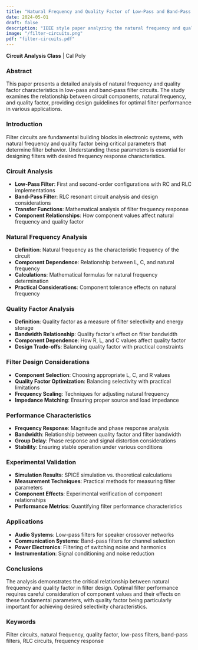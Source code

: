 ```yaml
---
title: "Natural Frequency and Quality Factor of Low-Pass and Band-Pass Circuits"
date: 2024-05-01
draft: false
description: "IEEE style paper analyzing the natural frequency and quality factor characteristics of low-pass and band-pass filter circuits in circuit analysis class."
image: "/filter-circuits.png"
pdf: "filter-circuits.pdf"
---
```


**Circuit Analysis Class** | Cal Poly

### Abstract
This paper presents a detailed analysis of natural frequency and quality factor characteristics in low-pass and band-pass filter circuits. The study examines the relationship between circuit components, natural frequency, and quality factor, providing design guidelines for optimal filter performance in various applications.

### Introduction
Filter circuits are fundamental building blocks in electronic systems, with natural frequency and quality factor being critical parameters that determine filter behavior. Understanding these parameters is essential for designing filters with desired frequency response characteristics.

### Circuit Analysis
- **Low-Pass Filter**: First and second-order configurations with RC and RLC implementations
- **Band-Pass Filter**: RLC resonant circuit analysis and design considerations
- **Transfer Functions**: Mathematical analysis of filter frequency response
- **Component Relationships**: How component values affect natural frequency and quality factor

### Natural Frequency Analysis
- **Definition**: Natural frequency as the characteristic frequency of the circuit
- **Component Dependence**: Relationship between L, C, and natural frequency
- **Calculations**: Mathematical formulas for natural frequency determination
- **Practical Considerations**: Component tolerance effects on natural frequency

### Quality Factor Analysis
- **Definition**: Quality factor as a measure of filter selectivity and energy storage
- **Bandwidth Relationship**: Quality factor's effect on filter bandwidth
- **Component Dependence**: How R, L, and C values affect quality factor
- **Design Trade-offs**: Balancing quality factor with practical constraints

### Filter Design Considerations
- **Component Selection**: Choosing appropriate L, C, and R values
- **Quality Factor Optimization**: Balancing selectivity with practical limitations
- **Frequency Scaling**: Techniques for adjusting natural frequency
- **Impedance Matching**: Ensuring proper source and load impedance

### Performance Characteristics
- **Frequency Response**: Magnitude and phase response analysis
- **Bandwidth**: Relationship between quality factor and filter bandwidth
- **Group Delay**: Phase response and signal distortion considerations
- **Stability**: Ensuring stable operation under various conditions

### Experimental Validation
- **Simulation Results**: SPICE simulation vs. theoretical calculations
- **Measurement Techniques**: Practical methods for measuring filter parameters
- **Component Effects**: Experimental verification of component relationships
- **Performance Metrics**: Quantifying filter performance characteristics

### Applications
- **Audio Systems**: Low-pass filters for speaker crossover networks
- **Communication Systems**: Band-pass filters for channel selection
- **Power Electronics**: Filtering of switching noise and harmonics
- **Instrumentation**: Signal conditioning and noise reduction

### Conclusions
The analysis demonstrates the critical relationship between natural frequency and quality factor in filter design. Optimal filter performance requires careful consideration of component values and their effects on these fundamental parameters, with quality factor being particularly important for achieving desired selectivity characteristics.

### Keywords
Filter circuits, natural frequency, quality factor, low-pass filters, band-pass filters, RLC circuits, frequency response
